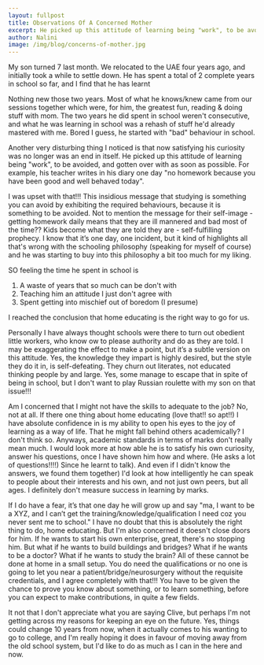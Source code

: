 ```yaml
---
layout: fullpost
title: Observations Of A Concerned Mother
excerpt: He picked up this attitude of learning being "work", to be avoided, and gotten over with as soon as possible. - Nalini
author: Nalini
image: /img/blog/concerns-of-mother.jpg
---
```

My son turned 7 last month. We relocated to the UAE four years ago, and initially took a while to settle down. He has spent a total of 2 complete years in school so far, and I find that he has learnt

Nothing new those two years. Most of what he knows/knew came from our sessions together which were, for him, the greatest fun, reading & doing stuff with mom. The two years he did spent in school weren't consecutive, and what he was learning in school was a rehash of stuff he'd already mastered with me. Bored I guess, he started with "bad" behaviour in school.

Another very disturbing thing I noticed is that now satisfying his curiosity was no longer was an end in itself. He picked up this attitude of learning being "work", to be avoided, and gotten over with as soon as possible. For example, his teacher writes in his diary one day "no homework because you have been good and well behaved today".

I was upset with that!!! This insidious message that studying is something you can avoid by exhibiting the required behaviours, because it is something to be avoided. Not to mention the message for their self-image - getting homework daily means that they are ill mannered and bad most of the time?? Kids become what they are told they are - self-fulfilling prophecy. I know that it’s one day, one incident, but it kind of highlights all that's wrong with the schooling philosophy (speaking for myself of course) and he was starting to buy into this philosophy a bit too much for my liking.

SO feeling the time he spent in school is

1. A waste of years that so much can be don't with
2. Teaching him an attitude I just don't agree with
3. Spent getting into mischief out of boredom (I presume)

I reached the conclusion that home educating is the right way to go for us.

Personally I have always thought schools were there to turn out obedient little workers, who know ow to please authority and do as they are told. I may be exaggerating the effect to make a point, but it’s a subtle version on this attitude. Yes, the knowledge they impart is highly desired, but the style they do it in, is self-defeating. They churn out literates, not educated thinking people by and large. Yes, some manage to escape that in spite of being in school, but I don't want to play Russian roulette with my son on that issue!!!

Am I concerned that I might not have the skills to adequate to the job? No, not at all. If there one thing about home educating (love that!! so apt!!) I have absolute confidence in is my ability to open his eyes to the joy of learning as a way of life. That he might fall behind others academically? I don't think so. Anyways, academic standards in terms of marks don't really mean much. I would look more at how able he is to satisfy his own curiosity, answer his questions, once I have shown him how and where. (He asks a lot of questions!!!!) Since he learnt to talk). And even if I didn't know the answers, we found them together) I'd look at how intelligently he can speak to people about their interests and his own, and not just own peers, but all ages. I definitely don't measure success in learning by marks.

If I do have a fear, it’s that one day he will grow up and say "ma, I want to be a XYZ, and I can’t get the training/knowledge/qualification I need coz you never sent me to school." I have no doubt that this is absolutely the right thing to do, home educating. But I'm also concerned it doesn't close doors for him. If he wants to start his own enterprise, great, there's no stopping him. But what if he wants to build buildings and bridges? What if he wants to be a doctor? What if he wants to study the brain? All of these cannot be done at home in a small setup. You do need the qualifications or no one is going to let you near a patient/bridge/neurosurgery without the requisite credentials, and I agree completely with that!!! You have to be given the chance to prove you know about something, or to learn something, before you can expect to make contributions, in quite a few fields.

It not that I don't appreciate what you are saying Clive, but perhaps I'm not getting across my reasons for keeping an eye on the future. Yes, things could change 10 years from now, when it actually comes to his wanting to go to college, and I'm really hoping it does in favour of moving away from the old school system, but I'd like to do as much as I can in the here and now.
